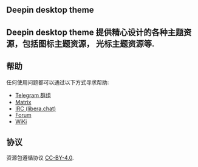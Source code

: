 ## Deepin desktop theme

## Deepin desktop theme 提供精心设计的各种主题资源，包括图标主题资源， 光标主题资源等.


## 帮助

任何使用问题都可以通过以下方式寻求帮助:

* [Telegram 群组](https://t.me/deepin)
* [Matrix](https://matrix.to/#/#deepin-community:matrix.org)
* [IRC (libera.chat)](https://web.libera.chat/#deepin-community)
* [Forum](https://bbs.deepin.org)
* [WiKi](https://wiki.deepin.org/)

## 协议

资源包遵循协议 [CC-BY-4.0](LICENSE).
